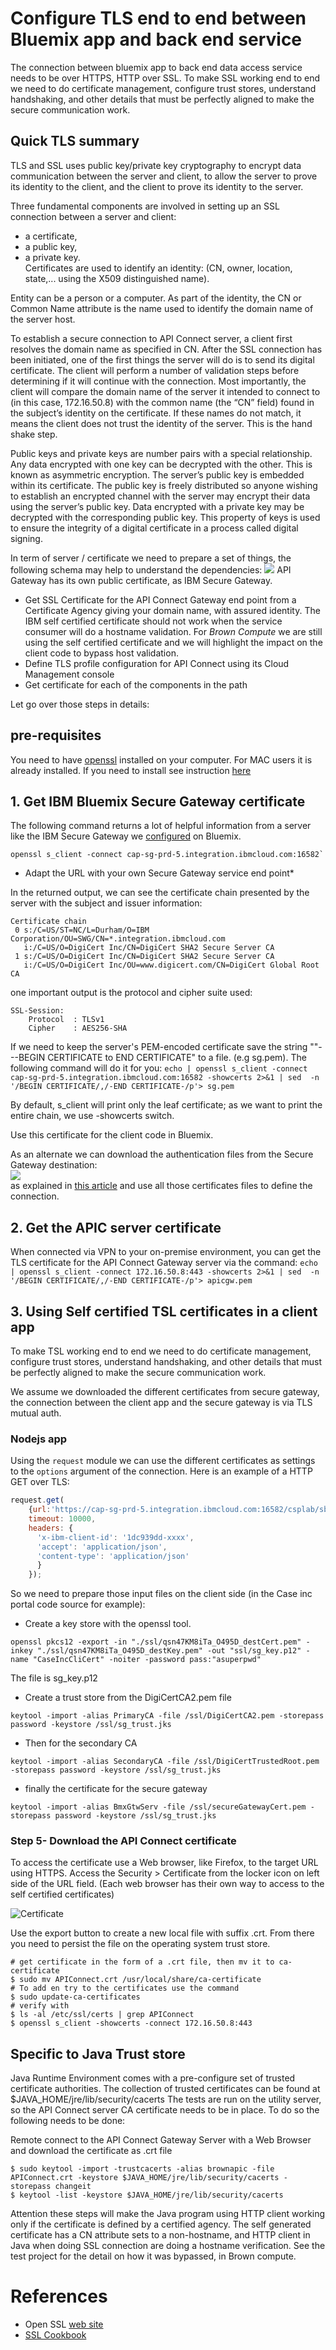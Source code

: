 # Configure TLS end to end between Bluemix app and back end service


The connection between bluemix app to back end data access service needs to be over HTTPS, HTTP over SSL. To make SSL working end to end we need to do certificate management, configure trust stores, understand handshaking, and other details that must be perfectly aligned to make the secure communication work.

## Quick TLS summary

TLS and SSL uses public key/private key cryptography to encrypt data communication between the server and client, to allow the server to prove its identity to the client, and the client to prove its identity to the server.

Three fundamental components are involved in setting up an SSL connection between a server and client:
* a certificate,
* a public key,
* a private key.   
Certificates are used to identify an identity: (CN, owner, location, state,... using the X509 distinguished name).

Entity can be a person or a computer. As part of the identity, the CN or Common Name attribute is the name used to identify the domain name of the server host.

To establish a secure connection to API Connect server, a client first resolves the domain name as specified in CN. After the SSL connection has been initiated, one of the first things the server will do is to send its digital certificate. The client will perform a number of validation steps before determining if it will continue with the connection. Most importantly, the client will compare the domain name of the server it intended to connect to (in this case, 172.16.50.8) with the common name (the “CN” field) found in the subject’s identity on the certificate. If these names do not match, it means the client does not trust the identity of the server. This is the hand shake step.

Public keys and private keys are number pairs with a special relationship. Any data encrypted with one key can be decrypted with the other. This is known as asymmetric encryption. The server’s public key is embedded within its certificate. The public key is freely distributed so anyone wishing to establish an encrypted channel with the server may encrypt their data using the server’s public key. Data encrypted with a private key may be decrypted with the corresponding public key. This property of keys is used to ensure the integrity of a digital certificate in a process called digital signing.

In term of server / certificate we need to prepare a set of things, the following schema may help to understand the dependencies:
![](./ssl-cert-e2e.png)
API Gateway has its own public certificate, as IBM Secure Gateway.

* Get SSL Certificate for the API Connect Gateway end point from a Certificate Agency giving your domain name, with assured identity. The IBM self certified certificate should not work when the service consumer will do a hostname validation. For *Brown Compute* we are still using the self certified certificate and we will highlight the impact on the client code to bypass host validation.
* Define TLS profile configuration for API Connect using its Cloud Management console
* Get certificate for each of the components in the path

Let go over those steps in details:

## pre-requisites
You need to have [openssl](https://www.openssl.org/) installed on your computer. For MAC users it is already installed. If you need to install see instruction [here](https://www.openssl.org/source/)

## 1. Get IBM Bluemix Secure Gateway certificate

The following command returns a lot of helpful information from a server like the IBM Secure Gateway we [configured](https://github.com/ibm-cloud-architecture/refarch-integration-utilities/blob/master/docs/ConfigureSecureGateway.md) on Bluemix.
```
openssl s_client -connect cap-sg-prd-5.integration.ibmcloud.com:16582`
```
* Adapt the URL with your own Secure Gateway service end point*

In the returned output, we can see the certificate chain presented by the server with the subject and issuer information:
```
Certificate chain
 0 s:/C=US/ST=NC/L=Durham/O=IBM Corporation/OU=SWG/CN=*.integration.ibmcloud.com
   i:/C=US/O=DigiCert Inc/CN=DigiCert SHA2 Secure Server CA
 1 s:/C=US/O=DigiCert Inc/CN=DigiCert SHA2 Secure Server CA
   i:/C=US/O=DigiCert Inc/OU=www.digicert.com/CN=DigiCert Global Root CA
```
one important output is the protocol and cipher suite used:
```
SSL-Session:
    Protocol  : TLSv1
    Cipher    : AES256-SHA
```
If we need to keep the server's PEM-encoded certificate save the string ""---BEGIN CERTIFICATE  to END CERTIFICATE" to a file. (e.g sg.pem). The following command will do it for you:
`echo | openssl s_client -connect cap-sg-prd-5.integration.ibmcloud.com:16582 -showcerts 2>&1 | sed  -n '/BEGIN CERTIFICATE/,/-END CERTIFICATE-/p'> sg.pem `

By default, s_client will print only the leaf certificate; as we want to print the entire chain, we use -showcerts switch.

Use this certificate for the client code in Bluemix.

As an alternate we can download the authentication files from the Secure Gateway destination:  
![](sg-dest-detail.png)  
as explained in [this article](https://github.com/ibm-cloud-architecture/refarch-integration-utilities/blob/master/docs/ConfigureSecureGateway.md#step-3--define-destination-for-secure-gateway-service) and use all those certificates files to define the connection.

## 2. Get the APIC server certificate
When connected via VPN to your on-premise environment, you can get the TLS certificate for the API Connect Gateway server via the command:
`echo | openssl s_client -connect 172.16.50.8:443 -showcerts 2>&1 | sed  -n '/BEGIN CERTIFICATE/,/-END CERTIFICATE-/p'> apicgw.pem `

## 3. Using Self certified TSL certificates in a client app
To make TSL working end to end we need to do certificate management, configure trust stores, understand handshaking, and other details that must be perfectly aligned to make the secure communication work.

We assume we downloaded the different certificates from secure gateway, the connection between the client app and the secure gateway is via TLS mutual auth.

### Nodejs app
Using the `request` module we can use the different certificates as settings to the `options` argument of the connection. Here is an example of a HTTP GET over TLS:

```javascript
request.get(
    {url:'https://cap-sg-prd-5.integration.ibmcloud.com:16582/csplab/sb/sample-inventory-api/items',
    timeout: 10000,
    headers: {
      'x-ibm-client-id': '1dc939dd-xxxx',
      'accept': 'application/json',
      'content-type': 'application/json'
      }
    });
```
So we need to prepare those input files on the client side (in the Case inc portal code source for example):
* Create a key store with the openssl tool.
```
openssl pkcs12 -export -in "./ssl/qsn47KM8iTa_O495D_destCert.pem" -inkey "./ssl/qsn47KM8iTa_O495D_destKey.pem" -out "ssl/sg_key.p12" -name "CaseIncCliCert" -noiter -password pass:"asuperpwd"
```
 The file is sg_key.p12
* Create a trust store from the DigiCertCA2.pem file
```
keytool -import -alias PrimaryCA -file /ssl/DigiCertCA2.pem -storepass password -keystore /ssl/sg_trust.jks
```
* Then for the secondary CA
```
keytool -import -alias SecondaryCA -file /ssl/DigiCertTrustedRoot.pem -storepass password -keystore /ssl/sg_trust.jks
```
* finally the certificate for the secure gateway
```
keytool -import -alias BmxGtwServ -file /ssl/secureGatewayCert.pem -storepass password -keystore /ssl/sg_trust.jks
```

### Step 5- Download the API Connect certificate  

To access the certificate use a Web browser, like Firefox, to the target URL using HTTPS. Access the Security > Certificate from the locker icon on left side of the URL field. (Each web browser has their own way to access to the self certified certificates)

![Certificate](APIC-cert.png)

Use the export button to create a new local file with suffix .crt. From there you need to persist the file on the operating system trust store.

 ```
# get certificate in the form of a .crt file, then mv it to ca-certificate
$ sudo mv APIConnect.crt /usr/local/share/ca-certificate
# To add en try to the certificates use the command
$ sudo update-ca-certificates
# verify with
$ ls -al /etc/ssl/certs | grep APIConnect
$ openssl s_client -showcerts -connect 172.16.50.8:443
```

## Specific to Java Trust store
Java Runtime Environment comes with a pre-configure set of trusted certificate authorities. The collection of trusted certificates can be found at $JAVA_HOME/jre/lib/security/cacerts The tests are run on the utility server, so the API Connect server CA certificate needs to be in place. To do so the following needs to be done:

Remote connect to the API Connect Gateway Server with a Web Browser and download the certificate as .crt file
```
$ sudo keytool -import -trustcacerts -alias brownapic -file APIConnect.crt -keystore $JAVA_HOME/jre/lib/security/cacerts -storepass changeit
$ keytool -list -keystore $JAVA_HOME/jre/lib/security/cacerts
```

Attention these steps will make the Java program using HTTP client working only if the certificate is defined by a certified agency. The self generated certificate has a CN attribute sets to a non-hostname, and HTTP client in Java when doing SSL connection are doing a hostname verification. See the test project for the detail on how it was bypassed, in Brown compute.

# References
* Open SSL [web site](http://www.openssl.org)
* [SSL Cookbook](https://www.feistyduck.com/library/openssl-cookbook/online/ch-testing-with-openssl.html)
